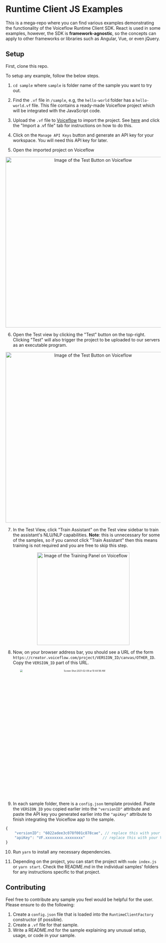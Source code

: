 # Runtime Client JS Examples
This is a mega-repo where you can find various examples demonstrating the functionality of the Voiceflow Runtime Client SDK. React is used in some examples, however, the SDK is **framework-agnostic**, so the concepts can apply to other frameworks or libraries such as Angular, Vue, or even jQuery.

## Setup

First, clone this repo.

To setup any example, follow the below steps.

1. `cd sample` where `sample` is folder name of the sample you want to try out.

2. Find the `.vf` file in `/sample`, e.g, the `hello-world` folder has a `hello-world.vf` file. This file contains a ready-made Voiceflow project which will be integrated with the JavaScript code.

3. Upload the `.vf` file to [Voiceflow](https://creator.voiceflow.com) to import the project. See [here](https://docs.voiceflow.com/#/platform/project-creation/project-creation?id=project-creation) and click the "Import a .vf file" tab for instructions on how to do this.

4. Click on the `Manage API Keys` button and generate an API key for your workspace. You will need this API key for later.

5. Open the imported project on Voiceflow

<p align="center">
	<img width="552"  alt="Image of the Test Button on Voiceflow" src="https://user-images.githubusercontent.com/32404412/107429772-4cea8580-6af2-11eb-87bd-a30f171b0ae3.png">
</p>	

6. Open the Test view by clicking the "Test" button on the top-right. Clicking "Test" will also trigger the project to be uploaded to our servers as an executable program.

<p align="center">
	<img width="552"  alt="Image of the Test Button on Voiceflow" src="https://user-images.githubusercontent.com/32404412/107269101-17bd3500-6a17-11eb-86b1-b0a817022aca.png">
</p>	

7. In the Test View, click "Train Assistant" on the Test view sidebar to train the assistant's NLU/NLP capabilities. **Note**: this is unnecessary for some of the samples, so if you cannot click "Train Assistant" then this means training is not required and you are free to skip this step.

<p align="center">
	<img width="300" alt="Image of the Training Panel on Voiceflow" src="https://user-images.githubusercontent.com/32404412/107269251-5521c280-6a17-11eb-9d82-5a0f62bff14d.png">
</p>	

8. Now, on your browser address bar, you should see a URL of the form `https://creator.voiceflow.com/project/VERSION_ID/canvas/OTHER_ID`. Copy the `VERSION_ID` part of this URL. 

<p align="center">
    <img width="823" alt="Screen Shot 2021-02-09 at 10 44 56 AM" src="https://user-images.githubusercontent.com/32404412/107388450-dd5da180-6ac3-11eb-8cba-78ff4b5b9f23.png" style="zoom:50%" >
</p>


9. In each sample folder, there is a `config.json` template provided. Paste the `VERSION_ID` you copied earlier into the `"versionID"` attribute and paste the API key you generated earlier into the `"apiKey"` attribute to finish integrating the Voiceflow app to the sample.
```js
{
    "versionID": "6022adee3c078f001c878cae", // replace this with your VERSION_ID
    "apiKey": "VF.xxxxxxxx.xxxxxxxx"        // replace this with your VERSION_ID
}
```

10. Run `yarn` to install any necessary dependencies.

11. Depending on the project, you can start the project with `node index.js` or `yarn start`. Check the README.md in the individual samples' folders for any instructions specific to that project.

## Contributing

Feel free to contribute any sample you feel would be helpful for the user. Please ensure to do the following:

1. Create a `config.json` file that is loaded into the `RuntimeClientFactory` constructor (if possible).
2. Create a `.vf` file for that sample.
3. Write a README.md for the sample explaining any unusual setup, usage, or code in your sample.